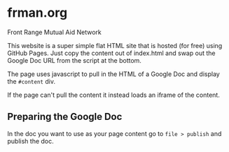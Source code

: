 # frman.org
Front Range Mutual Aid Network

This website is a super simple flat HTML site that is hosted (for free) using GitHub Pages. 
Just copy the content out of index.html and swap out the Google Doc URL from the script at the bottom.

The page uses javascript to pull in the HTML of a Google Doc and display the `#content` div.

If the page can't pull the content it instead loads an iframe of the content.

## Preparing the Google Doc

In the doc you want to use as your page content go to `file > publish` and publish the doc.
